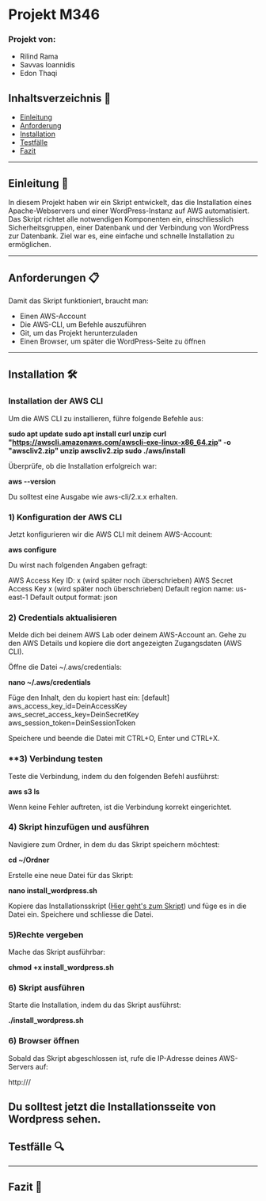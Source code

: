 # **Projekt M346** 

### Projekt von:

- Rilind Rama
- Savvas Ioannidis
- Edon Thaqi

## Inhaltsverzeichnis 📜
- [Einleitung](#einleitung)
- [Anforderung](#anforderung)
- [Installation](#installation)
- [Testfälle](#testfälle)
- [Fazit](#fazit)

---

## **Einleitung 🚀**

In diesem Projekt haben wir ein Skript entwickelt, das die Installation eines Apache-Webservers und einer WordPress-Instanz auf AWS automatisiert. Das Skript richtet alle notwendigen Komponenten ein, einschliesslich Sicherheitsgruppen, einer Datenbank und der Verbindung von WordPress zur Datenbank. Ziel war es, eine einfache und schnelle Installation zu ermöglichen.

---

## **Anforderungen 📋**

Damit das Skript funktioniert, braucht man:

- Einen AWS-Account
- Die AWS-CLI, um Befehle auszuführen
- Git, um das Projekt herunterzuladen
- Einen Browser, um später die WordPress-Seite zu öffnen

---

## **Installation 🛠️**

### **Installation der AWS CLI**
Um die AWS CLI zu installieren, führe folgende Befehle aus:


**sudo apt update
sudo apt install curl unzip
curl "https://awscli.amazonaws.com/awscli-exe-linux-x86_64.zip" -o "awscliv2.zip"
unzip awscliv2.zip
sudo ./aws/install**

Überprüfe, ob die Installation erfolgreich war:

**aws --version**

Du solltest eine Ausgabe wie aws-cli/2.x.x erhalten.

### **1) Konfiguration der AWS CLI**
Jetzt konfigurieren wir die AWS CLI mit deinem AWS-Account:

**aws configure**

Du wirst nach folgenden Angaben gefragt:

AWS Access Key ID: x (wird später noch überschrieben)
AWS Secret Access Key x (wird später noch überschrieben)
Default region name: us-east-1
Default output format: json

### **2) Credentials aktualisieren**
Melde dich bei deinem AWS Lab oder deinem AWS-Account an.
Gehe zu den AWS Details und kopiere die dort angezeigten Zugangsdaten (AWS CLI).

Öffne die Datei ~/.aws/credentials:

**nano ~/.aws/credentials**

Füge den Inhalt, den du kopiert hast ein:
[default]
aws_access_key_id=DeinAccessKey
aws_secret_access_key=DeinSecretKey
aws_session_token=DeinSessionToken

Speichere und beende die Datei mit CTRL+O, Enter und CTRL+X.

### **3) Verbindung testen
Teste die Verbindung, indem du den folgenden Befehl ausführst:

**aws s3 ls**

Wenn keine Fehler auftreten, ist die Verbindung korrekt eingerichtet.

### **4) Skript hinzufügen und ausführen**
Navigiere zum Ordner, in dem du das Skript speichern möchtest:

**cd ~/Ordner**

Erstelle eine neue Datei für das Skript:

**nano install_wordpress.sh**

Kopiere das Installationsskript ([Hier geht's zum Skript](Skript)) und füge es in die Datei ein.
Speichere und schliesse die Datei.

### **5)Rechte vergeben**
Mache das Skript ausführbar:

**chmod +x install_wordpress.sh**

### **6) Skript ausführen**
Starte die Installation, indem du das Skript ausführst:

**./install_wordpress.sh**

### **6) Browser öffnen**
Sobald das Skript abgeschlossen ist, rufe die IP-Adresse deines AWS-Servers auf:

http://<deine-IP>/

Du solltest jetzt die Installationsseite von Wordpress sehen.
---

## **Testfälle 🔍**



---

## **Fazit 🏁**

